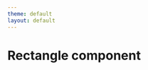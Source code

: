 ```yaml
---
theme: default
layout: default
---
```


# Rectangle component

<dt-rectangle x1="25" y1="30" x2="375" y2="75" line-color="var(--vscode-editorError-foreground)" line-width="2" fill-color="transparent"></dt-rectangle>

<dt-rectangle x1="60" y1="100" x2="900" y2="225" line-color="#15181f" line-width="2" fill-color="#ffd43b"></dt-rectangle>
